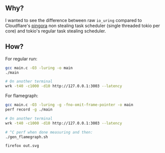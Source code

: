 ## Why?

I wanted to see the difference between raw `io_uring` compared to Cloudflare's [pingora](https://github.com/cloudflare/pingora/blob/7ce6f4ac1c440756a63b0766f72dbeca25c6fc94/pingora-runtime/benches/hello.rs) non stealing task scheduler (single threaded tokio per core) and tokio's regular task stealing scheduler.

## How?

For regular run:

```sh
gcc main.c -O3 -luring -o main
./main

# On another terminal
wrk -t40 -c1000 -d10 http://127.0.0.1:3003 --latency
```

For flamegraph:

```sh
gcc main.c -O3 -luring -g -fno-omit-frame-pointer -o main
perf record -g ./main

# On another terminal
wrk -t40 -c1000 -d10 http://127.0.0.1:3003 --latency

# ^C perf when done measuring and then:
./gen_flamegraph.sh

firefox out.svg
```
